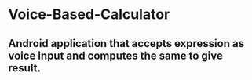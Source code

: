 # Voice-Based-Calculator
## Android application that accepts expression as voice input and computes the same to give result.
